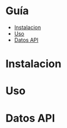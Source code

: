 # Guía
- [Instalacion](#Instalacion)
- [Uso](#uso)
- [Datos API](#Api)

# Instalacion

# Uso

# Datos API
